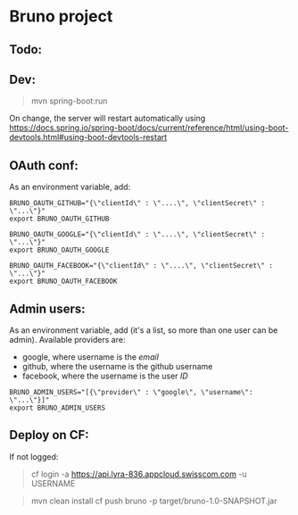 Bruno project
=============

Todo:
-----


Dev:
----

> mvn spring-boot:run

On change, the server will restart automatically using https://docs.spring.io/spring-boot/docs/current/reference/html/using-boot-devtools.html#using-boot-devtools-restart


OAuth conf:
-----------

As an environment variable, add:

```
BRUNO_OAUTH_GITHUB="{\"clientId\" : \"....\", \"clientSecret\" : \"...\"}"
export BRUNO_OAUTH_GITHUB

BRUNO_OAUTH_GOOGLE="{\"clientId\" : \"....\", \"clientSecret\" : \"...\"}"
export BRUNO_OAUTH_GOOGLE

BRUNO_OAUTH_FACEBOOK="{\"clientId\" : \"....\", \"clientSecret\" : \"...\"}"
export BRUNO_OAUTH_FACEBOOK
```

Admin users:
------------

As an environment variable, add (it's a list, so more than one user can be admin).
Available providers are:

 - google, where username is the _email_
 - github, where the username is the github username
 - facebook, where the username is the user _ID_

```
BRUNO_ADMIN_USERS="[{\"provider\" : \"google\", \"username\": \"...\"}]"
export BRUNO_ADMIN_USERS
```

Deploy on CF:
-------------

If not logged:

>cf login -a https://api.lyra-836.appcloud.swisscom.com -u USERNAME

> mvn clean install
> cf push bruno -p target/bruno-1.0-SNAPSHOT.jar